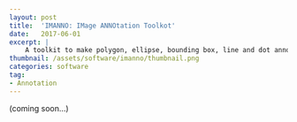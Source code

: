 ```yaml
---
layout: post
title:  'IMANNO: IMage ANNOtation Toolkot'
date:   2017-06-01
excerpt: |
    A toolkit to make polygon, ellipse, bounding box, line and dot annotations in images. Label management is also available. Annotations and labels can be easily exported into various file formats, such as semantic mask, instance mask, bounding box coordinates, as the training ground truth of learning models.
thumbnail: /assets/software/imanno/thumbnail.png
categories: software
tag:
- Annotation 
---
```


(coming soon...)